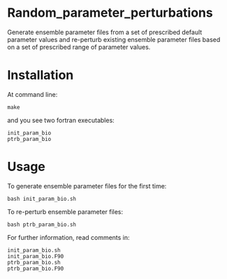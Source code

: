 # Random_parameter_perturbations

Generate ensemble parameter files from a set of prescribed default parameter values and re-perturb existing ensemble parameter files based on a set of prescribed range of parameter values.

# Installation

At command line:

```
make
```

and you see two fortran executables:

```
init_param_bio
ptrb_param_bio
```

# Usage

To generate ensemble parameter files for the first time:

```
bash init_param_bio.sh
```

To re-perturb ensemble parameter files:

```
bash ptrb_param_bio.sh
```

For further information, read comments in:

```
init_param_bio.sh
init_param_bio.F90
ptrb_param_bio.sh
ptrb_param_bio.F90
```
